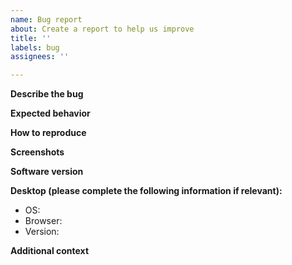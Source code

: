 ```yaml
---
name: Bug report
about: Create a report to help us improve
title: ''
labels: bug
assignees: ''

---
```


**Describe the bug**
<!-- Please explain what happened and provide the context in which the bug occurred. -->

**Expected behavior**
<!-- Please tell us why you think the behavior is unexpected. If you can, please copy-paste logs or error messages you got while facing the bug. -->

**How to reproduce**
<!-- Please provide us reproducible step-by-step guide on how to reproduce the bug. Please keep in mind that non-reproducible issues will be closed. -->

**Screenshots**
<!-- If applicable, add screenshots to help explain your problem. -->

**Software version**
<!-- e.g. 3.1.4 -->

**Desktop (please complete the following information if relevant):**
- OS: <!-- [e.g. iOS] -->
- Browser: <!-- [e.g. chrome, safari] -->
- Version: <!-- [e.g. 22] -->

**Additional context**
<!-- Add any other context about the problem here. -->